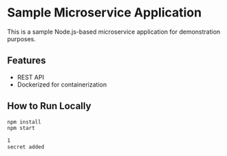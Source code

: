 # Sample Microservice Application

This is a sample Node.js-based microservice application for demonstration purposes.

## Features
- REST API
- Dockerized for containerization

## How to Run Locally
```bash
npm install
npm start

1
secret added